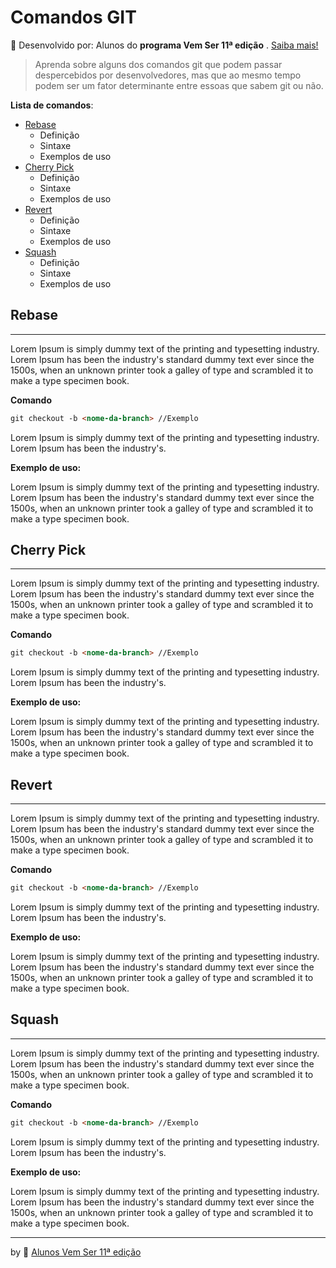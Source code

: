 # Comandos GIT

🔵 Desenvolvido por: Alunos do **programa Vem Ser 11ª edição** . [Saiba mais!](README-info.md)

> Aprenda sobre alguns dos comandos git que podem passar despercebidos por desenvolvedores, mas que ao mesmo tempo podem ser um fator determinante entre essoas que sabem git ou não.

**Lista de comandos**:

-   [Rebase](#Rebase)
    -   Definição
    -   Sintaxe
    -   Exemplos de uso
-   [Cherry Pick](#Cherry-Pick)
    -   Definição
    -   Sintaxe
    -   Exemplos de uso
-   [Revert](#Revert)
    -   Definição
    -   Sintaxe
    -   Exemplos de uso
-   [Squash](#Squash)
    -   Definição
    -   Sintaxe
    -   Exemplos de uso

## Rebase

---

Lorem Ipsum is simply dummy text of the printing and typesetting industry. Lorem Ipsum has been the industry's standard dummy text ever since the 1500s, when an unknown printer took a galley of type and scrambled it to make a type specimen book.

**Comando**

```md
git checkout -b <nome-da-branch> //Exemplo
```

Lorem Ipsum is simply dummy text of the printing and typesetting industry. Lorem Ipsum has been the industry's.

**Exemplo de uso:**

Lorem Ipsum is simply dummy text of the printing and typesetting industry. Lorem Ipsum has been the industry's standard dummy text ever since the 1500s, when an unknown printer took a galley of type and scrambled it to make a type specimen book.

## Cherry Pick

---

Lorem Ipsum is simply dummy text of the printing and typesetting industry. Lorem Ipsum has been the industry's standard dummy text ever since the 1500s, when an unknown printer took a galley of type and scrambled it to make a type specimen book.

**Comando**

```md
git checkout -b <nome-da-branch> //Exemplo
```

Lorem Ipsum is simply dummy text of the printing and typesetting industry. Lorem Ipsum has been the industry's.

**Exemplo de uso:**

Lorem Ipsum is simply dummy text of the printing and typesetting industry. Lorem Ipsum has been the industry's standard dummy text ever since the 1500s, when an unknown printer took a galley of type and scrambled it to make a type specimen book.

## Revert

---

Lorem Ipsum is simply dummy text of the printing and typesetting industry. Lorem Ipsum has been the industry's standard dummy text ever since the 1500s, when an unknown printer took a galley of type and scrambled it to make a type specimen book.

**Comando**

```md
git checkout -b <nome-da-branch> //Exemplo
```

Lorem Ipsum is simply dummy text of the printing and typesetting industry. Lorem Ipsum has been the industry's.

**Exemplo de uso:**

Lorem Ipsum is simply dummy text of the printing and typesetting industry. Lorem Ipsum has been the industry's standard dummy text ever since the 1500s, when an unknown printer took a galley of type and scrambled it to make a type specimen book.

## Squash

---

Lorem Ipsum is simply dummy text of the printing and typesetting industry. Lorem Ipsum has been the industry's standard dummy text ever since the 1500s, when an unknown printer took a galley of type and scrambled it to make a type specimen book.

**Comando**

```md
git checkout -b <nome-da-branch> //Exemplo
```

Lorem Ipsum is simply dummy text of the printing and typesetting industry. Lorem Ipsum has been the industry's.

**Exemplo de uso:**

Lorem Ipsum is simply dummy text of the printing and typesetting industry. Lorem Ipsum has been the industry's standard dummy text ever since the 1500s, when an unknown printer took a galley of type and scrambled it to make a type specimen book.

---

by 🔵 [Alunos Vem Ser 11ª edição](README-INFO.md)
